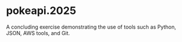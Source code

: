# pokeapi.2025
A concluding exercise demonstrating the use of tools such as Python, JSON, AWS tools, and Git.
